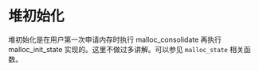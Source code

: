 # 堆初始化

堆初始化是在用户第一次申请内存时执行 malloc_consolidate 再执行 malloc_init_state 实现的。这里不做过多讲解。可以参见 `malloc_state` 相关函数。